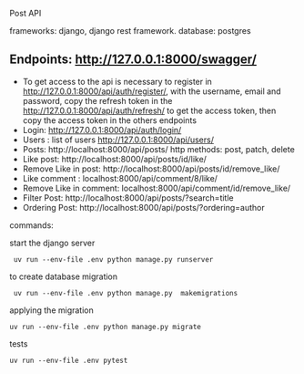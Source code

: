 Post API

frameworks:  django, django rest framework. database: postgres

## Endpoints:  http://127.0.0.1:8000/swagger/
* To get access to the api is necessary to register in  http://127.0.0.1:8000/api/auth/register/, with the username, email and password,
   copy the refresh token in the http://127.0.0.1:8000/api/auth/refresh/ to get the access token, then copy the access token in the others endpoints
* Login:  http://127.0.0.1:8000/api/auth/login/
* Users : list of users http://127.0.0.1:8000/api/users/
* Posts: http://localhost:8000/api/posts/ http methods: post, patch, delete
* Like post: http://localhost:8000/api/posts/id/like/
* Remove Like in post: http://localhost:8000/api/posts/id/remove_like/
* Like comment : localhost:8000/api/comment/8/like/
* Remove Like in comment: localhost:8000/api/comment/id/remove_like/
* Filter Post: http://localhost:8000/api/posts/?search=title
* Ordering Post: http://localhost:8000/api/posts/?ordering=author


commands:

 start the django server
```
 uv run --env-file .env python manage.py runserver
```

 to create database migration
```
 uv run --env-file .env python manage.py  makemigrations
```

applying  the migration
```
uv run --env-file .env python manage.py migrate
```
tests
```
uv run --env-file .env pytest
```